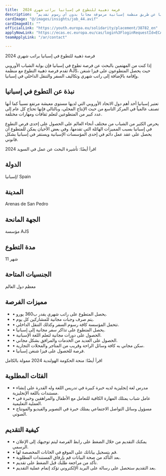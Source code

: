 ```yaml
---
title:  فرصة ذهبية للتطوع في إسبانيا براتب شهري 2024 
description:  "أفضل فرصة ذهبية للتطوع وتعلم اللغة الإسبانية في إسبانيا عن طريق منظمة إسبانية مرموقة مجانا بدون أي رسوم تقديم" 
cardImage: "@/images/insights/job_44.avif" 
cardImageAlt: "" 
officialLink: "https://youth.europa.eu/solidarity/placement/38782_en" 
applyNowLink: "https://ecas.ec.europa.eu/cas/login%3FloginRequestId=ECAS_LR-8540246-USgNKLlcvx0aZE4WzIq6pzbzw5JCF3SHFK4qzvzI3xnfMzUsF9bjPY0aXWH45pJVuvnDOxIVsXuwniGQ0bMe1X9m-jpJZscgsw0K1pzVtZiSFB3-b1ZEBiOjOAgsq51YcQGnb6JPsD9Oc1THOteeyAf5SwHB7QsH0mM3FDtk9n2I9Lcg7wvTzHFluHBHdIWRTKW2Wa" 
teamApplyLink: "/ar/contact"

---
```


فرصة ذهبية للتطوع في إسبانيا براتب شهري 2024

إذا كنت من المهتمين بالبحث عن فرصة تطوع في إسبانيا فإن بوابة الشباب الأوروبي تقدم فرصة ذهبية التطوع مع منظمة AJS، حيث يحصل المتطوعون على فيزا شنغن وإقامة بالإضافة إلى راتب شهري وتكاليف السفر والتنقل الداخلي في إسبانيا.

## نبذة عن التطوع في إسبانيا

تعتبر إسبانيا أحد أهم دول الاتحاد الأوروبي التي لديها مستوى معيشة مرتفع نسبياً كما أنها تصنف عالمياً في المركز التاسع من حيث الإنتاج المحلي، وبالتالي فإنها تحتاج كل عام إلى عدد كبير من المتطوعين لتعلم ثقافات ومهارات مختلفة.

يحرص الكثير من الشباب من مختلف أنحاء العالم على الحصول على إحدى فرص التطوع في إسبانيا بسبب المميزات الهائلة التي تقدمها، وفي بعض الأحيان يمكن للمتطوع أن يحصل على عقد عمل دائم في إحدى المؤسسات الإسبانية ويستقر في إسبانيا بشكل قانوني.

اقرأ أيضًا: تأشيرة البحث عن عمل في السويد 2024

## الدولة

إسبانيا/ Spain

## المدينة

Arenas de San Pedro

## الجهة المانحة

مؤسسة AJS

## مدة التطوع

11 شهر

## الجنسيات المتاحة

معظم دول العالم

## مميزات الفرصة

- • يحصل المتطوع على راتب شهري يقدر ب360 يورو.
- • يتم صرف وجبات مجانية للمشاركين كل يوم.
- • تتحمل المؤسسة كافة رسوم السفر وكذلك التنقل الداخلي.
- • يحصل المتطوع على تذاكر سفر مجانية إلى إسبانيا.
- • الحصول على دورات مجانية لتعلم اللغة الإسبانية.
- • الحصول على العديد من الخدمات والمرافق بشكل مجاني.
- • سكن مجاني به كافة وسائل الراحة وقريب من المتاجر والمحلات التجارية.
- • فرصة للحصول على فيزا شنغن إسبانيا.

اقرأ أيضًا: منحة الحكومة الهولندية 2024 ممولة بالكامل

## الفئات المطلوبة

- • مدرس لغة إنجليزية لديه خبرة كبيرة في تدريس اللغة وله القدرة على إنشاء مستندات باللغة الإنجليزية.
- • عامل شباب يمتلك المهارة الكافية للتعامل مع الأطفال والمراهقين وخبرة في العملية التعليمية.
- • مسؤول وسائل التواصل الاجتماعي يمتلك خبرة في التصوير والفيديو والمونتاج الصوتي.

## كيفية التقديم

- • يمكنك التقديم من خلال الضغط على رابط الفرصة ليتم توجيهك إلى الإعلان الرسمي.
- • قم بتسجيل بياناتك على الموقع في الخانات المخصصة لها.
- • بعد التأكد من صحة البيانات قم بإرفاق المستندات المطلوبة.
- • تأكد من مراجعة طلبك قبل الضغط على تقديم.
- • بعد التقديم ستحصل على رسالة على البريد الإلكتروني تؤكد إتمام عملية التقديم.

